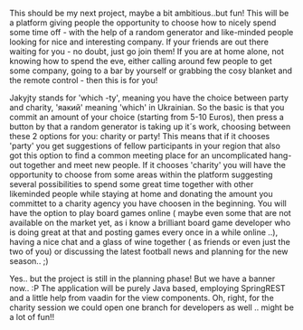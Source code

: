 This should be my next project, maybe a bit ambitious..but fun! This will be a platform giving people the opportunity to choose how to nicely spend some time off - with the help of a random generator and 
like-minded people looking for nice and interesting company. If your friends are out there waiting for you - no doubt, just go join them! 
If you are at home alone, not knowing how to spend the eve, either calling around few people to get some company, going to a bar by yourself or grabbing the cosy blanket and the remote control - then this is for you!

Jakyjty stands for 'which -ty', meaning you have the choice between party and charity, 'яакий' meaning 'which' in Ukrainian. So the basic is that you commit an amount of your choice (starting from 5-10 Euros), 
then press a button by that a random generator is taking up it´s work, choosing between these 2 options for you: charity or party! 
This means that if it chooses 'party' you get suggestions of fellow participants in your region that also got this option to find a common meeting place for an uncomplicated hang-out together and meet new people. 
If it chooses 'charity' you will have the opportunity to choose from some areas within the platform suggesting several possibilities to spend some great time together with other likeminded people while staying at home 
and donating the amount you committet to a charity agency you have choosen in the beginning. 
You will have the option to play board games online ( maybe even some that are not available on the market yet, as i know a brilliant board game developer who is doing great at that and posting games every once in a while 
online ..), having a nice chat and a glass of wine together ( as friends or even just the two of you) or discussing the latest football news and planning for the new season.. ;)

Yes.. but the project is still in the planning phase! But we have a banner now.. :P The application will be purely Java based, employing SpringREST and a little help from vaadin for the view components. 
Oh, right, for the charity session we could open one branch for developers as well .. might be a lot of fun!!
